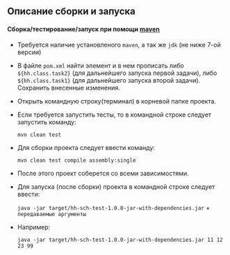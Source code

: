 ## Описание сборки и запуска

#### Сборка/тестирование/запуск при помощи [maven](http://maven.apache.org/)

* Требуется наличие установленого `maven`, а так же `jdk` (не ниже 7-ой версии)

* В файле `pom.xml` найти элемент <mainClass> и в нем прописать либо
`${hh.class.task2}` (для дальнейшего запуска первой задачи), либо `${hh.class.task1}` (для дальнейшего запуска второй задачи). Сохранить внесенные изменения.

* Открыть командную строку(терминал) в корневой папке проекта.

* Если требуется запустить тесты, то в командной строке следует запустить команду: 

    `mvn clean test`

* Для сборки проекта следует ввести команду:

    `mvn clean test compile assembly:single`

* После этого проект соберется со всеми зависимостями.

* Для запуска (после сборки) проекта в командной строке следует ввести: 

    `java -jar target/hh-sch-test-1.0.0-jar-with-dependencies.jar` + `передаваемые аргументы`

* Например:

     `java -jar target/hh-sch-test-1.0.0-jar-with-dependencies.jar 11 12 23 99`

